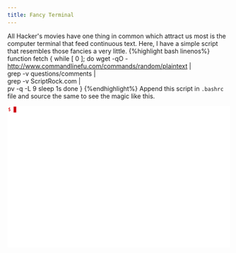 ```yaml
---
title: Fancy Terminal
---
```

All Hacker's movies have one thing in common which attract us most is the computer terminal that feed continuous text. Here, I have a simple script that resembles those fancies a very little.
{%highlight bash linenos%}
function fetch {
while [ 0 ]; 
do wget -qO - http://www.commandlinefu.com/commands/random/plaintext | \
grep -v questions/comments | \
grep -v ScriptRock.com |  \
pv -q -L 9
sleep 1s
done
}
{%endhighlight%}
Append this script in `.bashrc` file and source the same to see the magic like this.
&nbsp;

![hacker](img/hacker.gif)

